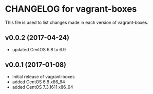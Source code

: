 # CHANGELOG for vagrant-boxes

This file is used to list changes made in each version of vagrant-boxes.

## v0.0.2 (2017-04-24)
* updated CentOS 6.8 to 6.9 

## v0.0.1 (2017-01-08)
* Initial release of vagrant-boxes
* added CentOS 6.8 x86_64
* added CentOS 7.3.1611 x86_64
